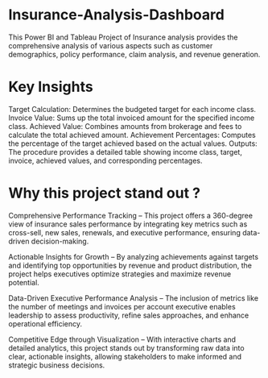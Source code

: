 # Insurance-Analysis-Dashboard
This Power BI and Tableau Project of Insurance analysis provides the comprehensive analysis of various aspects such as customer demographics, policy performance, claim analysis, and revenue generation.
# Key Insights 
Target Calculation: Determines the budgeted target for each income class.
Invoice Value: Sums up the total invoiced amount for the specified income class.
Achieved Value: Combines amounts from brokerage and fees to calculate the total achieved amount.
Achievement Percentages: Computes the percentage of the target achieved based on the actual values.
Outputs: The procedure provides a detailed table showing income class, target, invoice, achieved values, and corresponding percentages. 
# Why this project stand out ?
Comprehensive Performance Tracking – This project offers a 360-degree view of insurance sales performance by integrating key metrics such as cross-sell, new sales, renewals, and executive performance, ensuring data-driven decision-making.

Actionable Insights for Growth – By analyzing achievements against targets and identifying top opportunities by revenue and product distribution, the project helps executives optimize strategies and maximize revenue potential.

Data-Driven Executive Performance Analysis – The inclusion of metrics like the number of meetings and invoices per account executive enables leadership to assess productivity, refine sales approaches, and enhance operational efficiency.

Competitive Edge through Visualization – With interactive charts and detailed analytics, this project stands out by transforming raw data into clear, actionable insights, allowing stakeholders to make informed and strategic business decisions.

